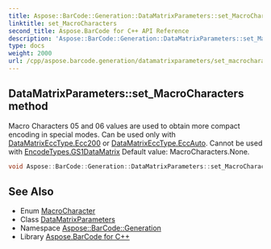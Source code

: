 ```yaml
---
title: Aspose::BarCode::Generation::DataMatrixParameters::set_MacroCharacters method
linktitle: set_MacroCharacters
second_title: Aspose.BarCode for C++ API Reference
description: 'Aspose::BarCode::Generation::DataMatrixParameters::set_MacroCharacters method. Macro Characters 05 and 06 values are used to obtain more compact encoding in special modes. Can be used only with DataMatrixEccType.Ecc200 or DataMatrixEccType.EccAuto. Cannot be used with EncodeTypes.GS1DataMatrix Default value: MacroCharacters.None in C++.'
type: docs
weight: 2000
url: /cpp/aspose.barcode.generation/datamatrixparameters/set_macrocharacters/
---
```

## DataMatrixParameters::set_MacroCharacters method


Macro Characters 05 and 06 values are used to obtain more compact encoding in special modes. Can be used only with [DataMatrixEccType.Ecc200](../../datamatrixecctype/) or [DataMatrixEccType.EccAuto](../../datamatrixecctype/). Cannot be used with [EncodeTypes.GS1DataMatrix](../../encodetypes/gs1datamatrix/) Default value: MacroCharacters.None.

```cpp
void Aspose::BarCode::Generation::DataMatrixParameters::set_MacroCharacters(MacroCharacter value)
```

## See Also

* Enum [MacroCharacter](../../macrocharacter/)
* Class [DataMatrixParameters](../)
* Namespace [Aspose::BarCode::Generation](../../)
* Library [Aspose.BarCode for C++](../../../)
